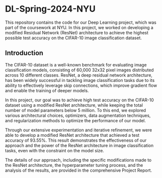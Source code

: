 # DL-Spring-2024-NYU

This repository contains the code for our Deep Learning project, which was part of the coursework at NYU. In this project, we worked on developing a modified Residual Network (ResNet) architecture to achieve the highest possible test accuracy on the CIFAR-10 image classification dataset.

## Introduction

The CIFAR-10 dataset is a well-known benchmark for evaluating image classification models, consisting of 60,000 32x32 pixel images distributed across 10 different classes. ResNet, a deep residual network architecture, has been widely successful in tackling image classification tasks due to its ability to effectively leverage skip connections, which improve gradient flow and enable the training of deeper models.

In this project, our goal was to achieve high test accuracy on the CIFAR-10 dataset using a modified ResNet architecture, while keeping the total number of model parameters below 5 million. To this end, we explored various architectural choices, optimizers, data augmentation techniques, and regularization methods to optimize the performance of our model.

Through our extensive experimentation and iterative refinement, we were able to develop a modified ResNet architecture that achieved a test accuracy of 93.55%. This result demonstrates the effectiveness of our approach and the power of the ResNet architecture in image classification tasks, even with the constraint on the model size.

The details of our approach, including the specific modifications made to the ResNet architecture, the hyperparameter tuning process, and the analysis of the results, are provided in the comprehensive Project Report.
